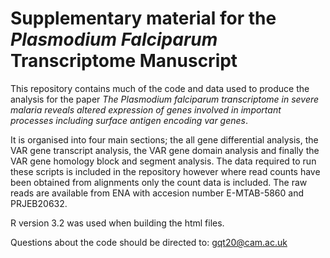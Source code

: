 # Supplementary material for the *Plasmodium Falciparum* Transcriptome Manuscript

This repository contains much of the code and data used to produce the analysis for the paper *The Plasmodium falciparum transcriptome in severe malaria reveals altered expression of genes involved in important processes including surface antigen encoding var genes*.

It is organised into four main sections; the all gene differential analysis, the VAR gene transcript analysis, the VAR gene domain analysis and finally the VAR gene homology block and segment analysis. The data required to run these scripts is included in the repository however where read counts have been obtained from alignments only the count data is included. The raw reads are available from ENA with accesion number E-MTAB-5860 and PRJEB20632.


R version 3.2 was used when building the html files.

Questions about the code should be directed to:
gqt20@cam.ac.uk

